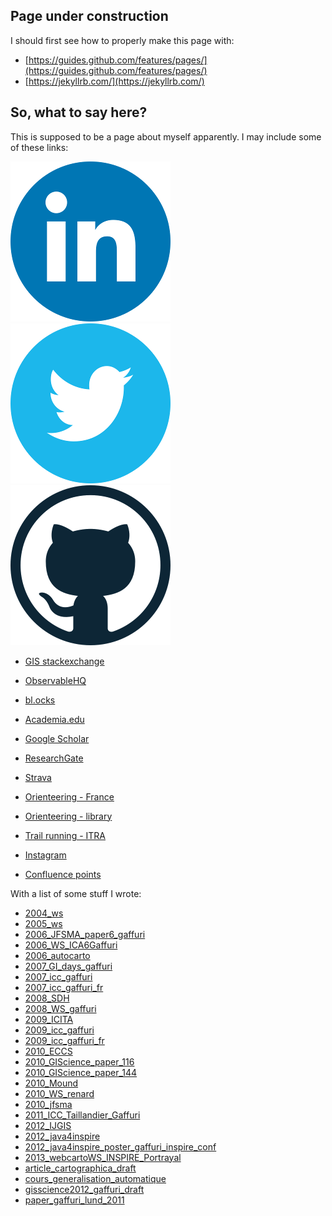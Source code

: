 ## Page under construction

I should first see how to properly make this page with:

- [https://guides.github.com/features/pages/](https://guides.github.com/features/pages/)
- [https://jekyllrb.com/](https://jekyllrb.com/)

## So, what to say here?

This is supposed to be a page about myself apparently. I may include some of these links:

[![LinkedIn](doc/icons/linkedin.png)](https://www.linkedin.com/in/juliengaffuri/)
[![Twitter](doc/icons/twitter.png)](https://twitter.com/julgaf)
[![Github](doc/icons/github.png)](https://github.com/jgaffuri)

- [GIS stackexchange](https://gis.stackexchange.com/users/162/julien)
- [ObservableHQ](https://observablehq.com/@jgaffuri)
- [bl.ocks](https://bl.ocks.org/jgaffuri)


- [Academia.edu](https://independent.academia.edu/JulienGaffuri)
- [Google Scholar](https://scholar.google.com/citations?user=ieN8hngAAAAJ)
- [ResearchGate](https://www.researchgate.net/profile/Julien-Gaffuri)


- [Strava](https://www.strava.com/athletes/9025914)
- [Orienteering - France](https://cn.ffcorientation.fr/cn/12346/)
- [Orienteering - library](http://doma.luxoc.savana-hosting.cz/index.php?user=julien)
- [Trail running - ITRA](https://itra.run/RunnerSpace/RaceResults/GAFFURI.Julien/72858)
- [Instagram](https://www.instagram.com/jugaffuri/)
- [Confluence points](https://confluence.org/visitor.php?id=9846)


With a list of some stuff I wrote:

- [2004_ws](doc/pub/2004_ws.pdf)
- [2005_ws](doc/pub/2005_WS_julien_gaffuri.pdf)
- [2006_JFSMA_paper6_gaffuri](doc/pub/2006_JFSMA_paper6_gaffuri.pdf)
- [2006_WS_ICA6Gaffuri](doc/pub/2006_WS_ICA6Gaffuri.pdf)
- [2006_autocarto](doc/pub/2006_autocarto.pdf)
- [2007_GI_days_gaffuri](doc/pub/2007_GI_days_gaffuri.pdf)
- [2007_icc_gaffuri](doc/pub/2007_icc_gaffuri.pdf)
- [2007_icc_gaffuri_fr](doc/pub/2007_icc_gaffuri_fr.pdf)
- [2008_SDH](doc/pub/2008_SDH.pdf)
- [2008_WS_gaffuri](doc/pub/2008_WS_gaffuri.pdf)
- [2009_ICITA](doc/pub/2009_ICITA.pdf)
- [2009_icc_gaffuri](doc/pub/2009_icc_gaffuri.pdf)
- [2009_icc_gaffuri_fr](doc/pub/2009_icc_gaffuri_fr.pdf)
- [2010_ECCS](doc/pub/2010_ECCS.pdf)
- [2010_GIScience_paper_116](doc/pub/2010_GIScience_paper_116.pdf)
- [2010_GIScience_paper_144](doc/pub/2010_GIScience_paper_144.pdf)
- [2010_Mound](doc/pub/2010_Mound-ecai.pdf)
- [2010_WS_renard](doc/pub/2010_WS_renard.pdf)
- [2010_jfsma](doc/pub/2010_jfsma.pdf)
- [2011_ICC_Taillandier_Gaffuri](doc/pub/2011_ICC_Taillandier_Gaffuri.pdf)
- [2012_IJGIS](doc/pub/2012_IJGIS.pdf)
- [2012_java4inspire](doc/pub/2012_java4inspire.pdf)
- [2012_java4inspire_poster_gaffuri_inspire_conf](doc/pub/2012_java4inspire_poster_gaffuri_inspire_conf.pdf)
- [2013_webcartoWS_INSPIRE_Portrayal](doc/pub/2013_webcartoWS_INSPIRE_Portrayal.pdf)
- [article_cartographica_draft](doc/pub/article_cartographica_draft.pdf)
- [cours_generalisation_automatique](doc/pub/cours_generalisation_automatique.pdf)
- [gisscience2012_gaffuri_draft](doc/pub/gisscience2012_gaffuri_draft.pdf)
- [paper_gaffuri_lund_2011](doc/pub/paper_gaffuri_lund_2011.pdf)

